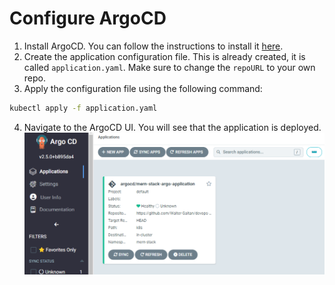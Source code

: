 # Configure ArgoCD

1. Install ArgoCD. You can follow the instructions to install it [here](https://argoproj.github.io/argo-cd/getting_started/).
2. Create the application configuration file. This is already created, it is called ```application.yaml```.
Make sure to change the ```repoURL``` to your own repo.
3. Apply the configuration file using the following command:
```bash
kubectl apply -f application.yaml
```
4. Navigate to the ArgoCD UI. You will see that the application is deployed. ![ArgoCD UI](../images/argo.png)